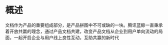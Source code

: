 # 概述

文档作为产品的重要组成部分，是产品拼图中不可或缺的一块。腾讯蓝鲸一直秉承着开放共赢的理念，通过产品文档共建，改变产品文档从企业到用户单向流动的局面，一起开启企业与用户线上良性互动，互助共赢的新时代
